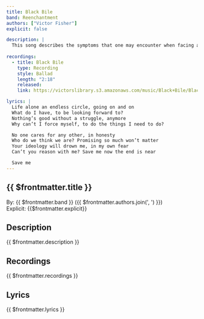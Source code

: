 ```yaml
---
title: Black Bile
band: Reenchantment
authors: ["Victor Fisher"]
explicit: false

description: |
  This song describes the symptoms that one may encounter when facing a loss of meaning in their life. It was recorded with the use of traditional instrumentation.
  
recordings:
  - title: Black Bile
    type: Recording
    style: Ballad
    length: "2:18"
    released: 
    link: https://victorslibrary.s3.amazonaws.com/music/Black+Bile/Black+Bile.mp3

lyrics: |
  Life alone an endless circle, going on and on
  What do I have, to be looking forward to?
  Nothing’s good without a struggle, anymore
  Why can’t I force myself, to do the things I need to do?

  No one cares for any other, in honesty
  Who do we think we are? Promising so much won’t matter
  Your ideology will drown me, in my own fear
  Can’t you reason with me? Save me now the end is near

  Save me
---
```


## {{ $frontmatter.title }}

By: {{ $frontmatter.band }} ({{ $frontmatter.authors.join(', ') }})  
Explicit: {{$frontmatter.explicit}}

## Description

<vue-markdown>{{ $frontmatter.description }}</vue-markdown>

## Recordings

{{ $frontmatter.recordings }}

## Lyrics

<vue-markdown>{{ $frontmatter.lyrics }}</vue-markdown>
